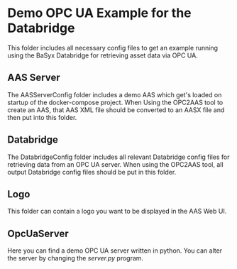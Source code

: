 # Demo OPC UA Example for the Databridge

This folder includes all necessary config files to get an example running using the BaSyx Databridge for retrieving asset data via OPC UA.

## AAS Server

The AASServerConfig folder includes a demo AAS which get's loaded on startup of the docker-compose project. When Using the OPC2AAS tool to create an AAS, that AAS XML file should be converted to an AASX file and then put into this folder.

## Databridge

The DatabridgeConfig folder includes all relevant Databridge config files for retrieving data from an OPC UA server. When using the OPC2AAS tool, all output Databridge config files should be put in this folder.

## Logo

This folder can contain a logo you want to be displayed in the AAS Web UI.

## OpcUaServer

Here you can find a demo OPC UA server written in python. You can alter the server by changing the *server.py* program.
